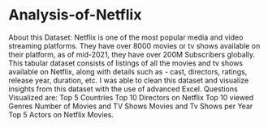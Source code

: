 # Analysis-of-Netflix
About this Dataset: Netflix is one of the most popular media and video streaming platforms. They have over 8000 movies or tv shows available on their platform, as of mid-2021, they have over 200M Subscribers globally. This tabular dataset consists of listings of all the movies and tv shows available on Netflix, along with details such as - cast, directors, ratings, release year, duration, etc.
I was able to clean this dataset and visualize insights from this dataset with the use of advanced Excel.
Questions Visualized are:
Top 5 Countries
Top 10 Directors on Netflix
Top 10 viewed Genres
Number of Movies and TV Shows
Movies and Tv Shows per Year
Top 5 Actors on Netflix Movies.
